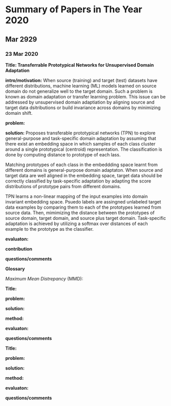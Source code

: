 # Summary of Papers in The Year 2020
## Mar 2929
### 23 Mar 2020

   __Title: Transferrable Prototypical Networks for Unsupervised Domain Adaptation__

   __intro/motivation:__ When source (training) and target (test) datasets have different distributions, machine learning (ML) models learned on source domain do not generalize well to the target domain. Such a problem is known as domain adaptation or transfer learning problem. 
   This issue can be addressed by unsupervised domain adaptiation by aligning source and target data dsitributions or build invariance across domains by minimizing domain shift. 
   
   
   __problem:__


   __solution:__ Proposes transferable prototypical networks (TPN) to explore general-purpose and task-specific domain adaptation by assuming that there exist an embedding space in which samples of each class cluster around a single prototypical (centroid) representation. The classification is done by computing distance to prototype of each lass. 
   
   Matching prototypes of each class in the embeddding space learnt from different domains is general-purpose domain adaptaton. When source and target data are well aligned in the embedding space, target data should be correctly classified by task-specific adaptation by adapting the score distributions of prototype pairs from different domains. 
   
   TPN learns a non-linear mapping of the input examples into domain invariant embedding space. Psuedo labels are assingned unlabeled target data examples by comparing them to each of the prototypes learned from source data. Then, mimimizing the distance between the prototypes of source domain, target domain, and source plus target domain. Task-specific adaptation is achieved by utilizing a softmax over distances of each example to the prototype as the classifier.
     
   __evaluaton:__
   
   
   __contribution__
   

   __questions/comments__
   
   
   __Glossary__
   
   *Maximum Mean Distrepancy* (MMD): 
   
   
   
   
   
   
   
   
   
   
   __Title:__


   __problem:__


   __solution:__
   
   
   __method:__
   
   
   __evaluaton:__
  
  
   __questions/comments__
   
   
   
   
   
   
   __Title:__


   __problem:__


   __solution:__
   
   
   __method:__
   
   
   __evaluaton:__
   
   
   
   __questions/comments__
